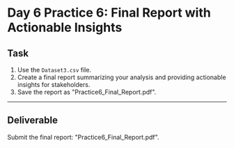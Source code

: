 # Day 6 Practice 6: Final Report with Actionable Insights

## Task
1. Use the `Dataset3.csv` file.
2. Create a final report summarizing your analysis and providing actionable insights for stakeholders.
3. Save the report as "Practice6_Final_Report.pdf".

---

## Deliverable
Submit the final report: "Practice6_Final_Report.pdf".